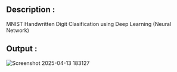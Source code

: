 ## Description :

MNIST Handwritten Digit Clasification using Deep Learning (Neural Network)

## Output :

![Screenshot 2025-04-13 183127](https://github.com/user-attachments/assets/ff757f46-085c-4ca8-83e1-d6d17e791ace)
